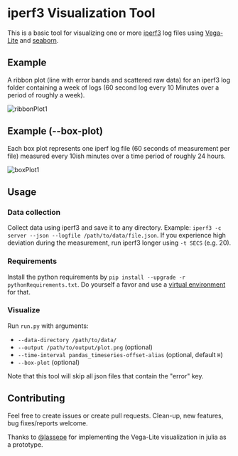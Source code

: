 # iperf3 Visualization Tool

This is a basic tool for visualizing one or more [iperf3](https://iperf.fr/) log files using [Vega-Lite](https://vega.github.io/vega-lite/) and [seaborn](https://seaborn.pydata.org/index.html).

## Example

A ribbon plot (line with error bands and scattered raw data) for an iperf3 log folder containing a week of logs (60 second log every 10 Minutes over a period of roughly a week).

![ribbonPlot1](https://rkost.org/iperf3Vis/examples/ribbonPlot.png)

## Example (--box-plot)

Each box plot represents one iperf log file (60 seconds of measurement per file) measured every 10ish minutes over a time period of roughly 24 hours.

![boxPlot1](https://rkost.org/iperf3Vis/examples/boxPlot_beta.png)


## Usage

### Data collection

Collect data using iperf3 and save it to any directory. Example: `iperf3 -c server --json --logfile /path/to/data/file.json`. 
If you experience high deviation during the measurement, run iperf3 longer using `-t SECS` (e.g. 20).

### Requirements

Install the python requirements by `pip install --upgrade -r pythonRequirements.txt`.
Do yourself a favor and use a [virtual environment](https://docs.python.org/3/library/venv.html) for that.

### Visualize

Run `run.py` with arguments:

- `--data-directory /path/to/data/`
- `--output /path/to/output/plot.png` (optional)
- `--time-interval pandas_timeseries-offset-alias` (optional, default `H`)
- `--box-plot` (optional)

Note that this tool will skip all json files that contain the "error" key.


## Contributing

Feel free to create issues or create pull requests. Clean-up, new features, bug fixes/reports welcome.

Thanks to [@lassepe](https://github.com/lassepe/) for implementing the Vega-Lite visualization in julia as a prototype. 
